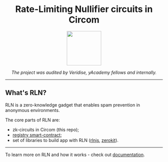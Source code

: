 <h1 align=center>Rate-Limiting Nullifier circuits in Circom</h1>
<p align="center">
    <img src="https://github.com/Rate-Limiting-Nullifier/rln-circuits-v2/workflows/Test/badge.svg" width="110">
</p>

<div align="center">

*The project was audited by Veridise, yAcademy fellows and internally.*

</div>

___

## What's RLN?

RLN is a zero-knowledge gadget that enables spam 
prevention in anonymous environments.

The core parts of RLN are:
* zk-circuits in Circom (this repo);
* [registry smart-contract](https://github.com/Rate-Limiting-Nullifier/rln-contract);
* set of libraries to build app with RLN ([rlnjs](https://github.com/Rate-Limiting-Nullifier/rlnjs), [zerokit](https://github.com/vacp2p/zerokit)).

---

To learn more on RLN and how it works - check out [documentation](https://rate-limiting-nullifier.github.io/rln-docs/).
